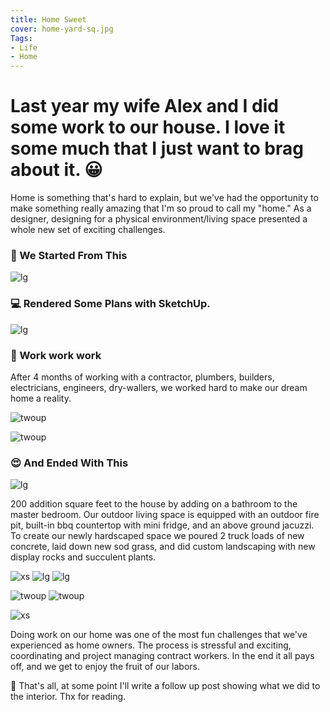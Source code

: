 ```yaml
---
title: Home Sweet
cover: home-yard-sq.jpg
Tags:
- Life
- Home
---
```


# Last year my wife Alex and I did some work to our house. I love it some much that I just want to brag about it. 😀

Home is something that's hard to explain, but we've had the opportunity to make something really amazing that I'm so proud to call my "home." As a designer, designing for a physical environment/living space presented a whole new set of exciting challenges.

### 🔨 We Started From This

![lg](/journal/uploads/home-before.jpg)

### 💻 Rendered Some Plans with SketchUp.

![lg](/journal/uploads/home-vid.gif)

### 💪 Work work work

After 4 months of working with a contractor, plumbers, builders, electricians, engineers, dry-wallers, we worked hard to make our dream home a reality.

![twoup](/journal/uploads/home-timelapse.gif)

![twoup](/journal/uploads/home-timelapse-02.gif)



### 😍 And Ended With This

![lg](/journal/uploads/home-yard-sq.jpg)

200 addition square feet to the house by adding on a bathroom to the master bedroom. Our outdoor living space is equipped with an outdoor fire pit, built-in bbq countertop with mini fridge, and an above ground jacuzzi. To create our newly hardscaped space we poured 2 truck loads of new concrete, laid down new sod grass, and did custom landscaping with new display rocks and succulent plants.

![xs](/journal/uploads/home-full.jpg)
![lg](/journal/uploads/home-deck.jpg)
![lg](/journal/uploads/home-firepit.jpg)

![twoup](/journal/uploads/home-kitty.jpg)
![twoup](/journal/uploads/home-puppy.jpg)

![xs](/journal/uploads/home-chairs.jpg)

Doing work on our home was one of the most fun challenges that we've experienced as home owners. The process is stressful and exciting, coordinating and project managing contract workers. In the end it all pays off, and we get to enjoy the fruit of our labors.

🙂 That's all, at some point I'll write a follow up post showing what we did to the interior. Thx for reading.
